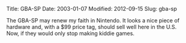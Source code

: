 Title: GBA-SP
Date: 2003-01-07
Modified: 2012-09-15
Slug: gba-sp

The <span class="removed_link">GBA-SP</span> may renew my faith in Nintendo. It looks a nice piece of hardware and, with a $99 price tag, should sell well here in the U.S.<br />
Now, if they would only stop making kiddie games.
